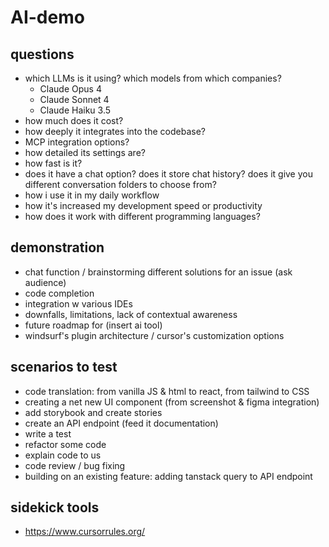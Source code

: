 # AI-demo

## questions
- which LLMs is it using? which models from which companies?
  - Claude Opus 4
  - Claude Sonnet 4
  - Claude Haiku 3.5 
- how much does it cost?
- how deeply it integrates into the codebase?
- MCP integration options?
- how detailed its settings are?
- how fast is it?
- does it have a chat option? does it store chat history? does it give you different conversation folders to choose from?
- how i use it in my daily workflow
- how it's increased my development speed or productivity
- how does it work with different programming languages?

## demonstration
- chat function / brainstorming different solutions for an issue (ask audience)
- code completion
- integration w various IDEs
- downfalls, limitations, lack of contextual awareness
- future roadmap for (insert ai tool)
- windsurf's plugin architecture / cursor's customization options

## scenarios to test
- code translation: from vanilla JS & html to react, from tailwind to CSS
- creating a net new UI component (from screenshot & figma integration)
- add storybook and create stories
- create an API endpoint (feed it documentation)
- write a test
- refactor some code
- explain code to us
- code review / bug fixing
- building on an existing feature: adding tanstack query to API endpoint

## sidekick tools
- https://www.cursorrules.org/
